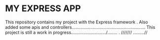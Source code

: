 MY EXPRESS APP
====
This repository contains my project with the Express framework .
Also  added some apis and controllers...........................................................
This project is still a work in progress............................/........
.
///////
.........//
